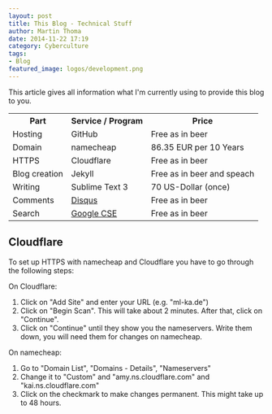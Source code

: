```yaml
---
layout: post
title: This Blog - Technical Stuff
author: Martin Thoma
date: 2014-11-22 17:19
category: Cyberculture
tags:
- Blog
featured_image: logos/development.png
---
```


This article gives all information what I'm currently using to provide this
blog to you.


<table>
    <tr>
        <th>Part</th>
        <th>Service / Program</th>
        <th>Price</th>
    </tr>
    <tr>
        <td>Hosting</td>
        <td>GitHub</td>
        <td>Free as in beer</td>
    </tr>
    <tr>
        <td>Domain</td>
        <td>namecheap</td>
        <td>86.35 EUR per 10 Years</td>
    </tr>
    <tr>
        <td>HTTPS</td>
        <td>Cloudflare</td>
        <td>Free as in beer</td>
    </tr>
    <tr>
        <td>Blog creation</td>
        <td>Jekyll</td>
        <td>Free as in beer and speach</td>
    </tr>
    <tr>
        <td>Writing</td>
        <td>Sublime Text 3</td>
        <td>70 US-Dollar (once)</td>
    </tr>
    <tr>
        <td>Comments</td>
        <td><a href="https://disqus.com/">Disqus</a></td>
        <td>Free as in beer</td>
    </tr>
    <tr>
        <td>Search</td>
        <td><a href="https://developers.google.com/custom-search/">Google CSE</a></td>
        <td>Free as in beer</td>
    </tr>
</table>


## Cloudflare

To set up HTTPS with namecheap and Cloudflare you have to go through the
following steps:

On Cloudflare:

1. Click on "Add Site" and enter your URL (e.g. "ml-ka.de")
2. Click on "Begin Scan". This will take about 2 minutes. After that, click on "Continue".
3. Click on "Continue" until they show you the nameservers. Write them down, you will need them for changes on namecheap.


On namecheap:

1. Go to "Domain List", "Domains - Details", "Nameservers"
2. Change it to "Custom" and "amy.ns.cloudflare.com" and "kai.ns.cloudflare.com"
3. Click on the checkmark to make changes permanent. This might take up to 48 hours.